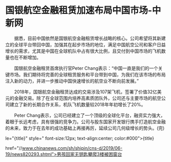 # 国银航空金融租赁加速布局中国市场-中新网

　　据悉，目前中国依然是国银航空金融租赁增长战略的核心。公司希望将其新建立的全球平台带回中国，加强其在起步市场的地位，满足中国航空公司和客户日益增长的需求，尤其是中国在全球机队中占有很大比例，且交付到中国市场的飞机数量也在不断增加。

　　国银航空金融租赁首席执行官Peter Chang表示：“中国一直是我们的一个关键市场。我们期待将完善的全球租赁服务和平台带到中国，为我们在该市场的布局注入新的动力，并进一步推动中国快速增长的航空业不断向前发展。”

　　2018年，国银航空金融租赁达成的交易涉及107架飞机，签署了价值32亿美元的金融交易。除了在全球范围内培养高素质团队外，公司还与主要市场的航空公司建立了新的长期合作关系，机队飞机数量较2018年年初增长了20%。

　　Peter Chang表示，公司已经建立了一个顶级的全球化平台，融资实力强大，着眼于长远考虑，具有很强的竞争力。公司与股东国家开发银行携手打造航空金融的未来，致力于在去年的成功基础上再接再厉，延续公司几何级增长的势头。(完)

le="{title}" style=" font-size:12px; text-align:center; color:#000">{title}

href="//www.chinanews.com/sh/shipin/cns-d/2019/06-19/news820293.shtml">男孩回家无钥匙攀爬3楼被困窗台
